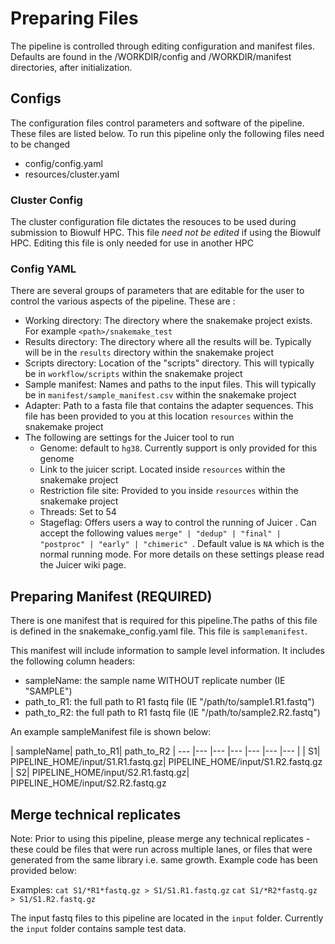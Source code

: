 # Preparing Files
The pipeline is controlled through editing configuration and manifest files. Defaults are found in the /WORKDIR/config and /WORKDIR/manifest directories, after initialization.

## Configs
The configuration files control parameters and software of the pipeline. These files are listed below. To run this pipeline only the following files need to be changed

- config/config.yaml
- resources/cluster.yaml 

### Cluster Config
The cluster configuration file dictates the resouces to be used during submission to Biowulf HPC. This file *need not be edited* if using the Biowulf HPC. Editing this file is only needed for use in another HPC

### Config YAML
There are several groups of parameters that are editable for the user to control the various aspects of the pipeline. These are :

- Working directory: The directory where the snakemake project exists. For example `<path>/snakemake_test`
- Results directory: The directory where all the results will be. Typically will be in the `results` directory within the snakemake project
- Scripts directory: Location of the "scripts" directory. This will typically be in `workflow/scripts` within the snakemake project
- Sample manifest: Names and paths to the input files. This will typically be in `manifest/sample_manifest.csv` within the snakemake project
- Adapter: Path to a fasta file that contains the adapter sequences. This file has been provided to you at this location `resources` within the snakemake project
- The following are settings for the Juicer tool to run
    - Genome: default to `hg38`. Currently support is only provided for this genome
    - Link to the juicer script. Located inside `resources` within the snakemake project
    - Restriction file site: Provided to you inside `resources` within the snakemake project
    - Threads: Set to 54
    - Stageflag: Offers users a way to control the running of Juicer . Can accept the following values `merge" | "dedup" | "final" | "postproc" | "early" | "chimeric" `. Default value is `NA` which is the normal running mode. For more details on these settings please read the Juicer wiki page.

## Preparing Manifest (REQUIRED)
There is one manifest that is required for this pipeline.The paths of this file is defined in the snakemake_config.yaml file. This file is `samplemanifest`.

This manifest will include information to sample level information. It includes the following column headers:

- sampleName: the sample name WITHOUT replicate number (IE "SAMPLE")
- path_to_R1: the full path to R1 fastq file (IE "/path/to/sample1.R1.fastq")
- path_to_R2: the full path to R1 fastq file (IE "/path/to/sample2.R2.fastq")

An example sampleManifest file is shown below:


| sampleName| path_to_R1| path_to_R2
| --- |--- |--- |--- |--- |--- |--- |
| S1| PIPELINE_HOME/input/S1.R1.fastq.gz| PIPELINE_HOME/input/S1.R2.fastq.gz
| S2| PIPELINE_HOME/input/S2.R1.fastq.gz| PIPELINE_HOME/input/S2.R2.fastq.gz

## Merge technical replicates
Note: Prior to using this pipeline, please merge any technical replicates - these could be files that were run across multiple lanes, or files that were generated from the same library i.e. same growth. Example code has been provided below:

Examples:
`cat S1/*R1*fastq.gz > S1/S1.R1.fastq.gz`
`cat S1/*R2*fastq.gz > S1/S1.R2.fastq.gz`

The input fastq files to this pipeline are located in the `input` folder. Currently the `input` folder contains sample test data.
